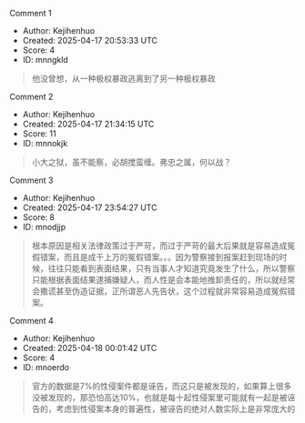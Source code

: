Comment 1

- Author: Kejihenhuo
- Created: 2025-04-17 20:53:33 UTC
- Score: 4
- ID: mnngkld

> 他没曾想，从一种极权暴政逃离到了另一种极权暴政

Comment 2

- Author: Kejihenhuo
- Created: 2025-04-17 21:34:15 UTC
- Score: 11
- ID: mnnokjk

> 小大之狱，虽不能察，必胡搅蛮缠。弗忠之属，何以战？

Comment 3

- Author: Kejihenhuo
- Created: 2025-04-17 23:54:27 UTC
- Score: 8
- ID: mnodjjp

> 根本原因是相关法律政策过于严苛，而过于严苛的最大后果就是容易造成冤假错案，而且是成千上万的冤假错案。。。因为警察接到报案赶到现场的时候，往往只能看到表面结果，只有当事人才知道究竟发生了什么，所以警察只能根据表面结果逮捕嫌疑人，而人性是会本能地推卸责任的，所以就经常会撒谎甚至伪造证据，正所谓恶人先告状，这个过程就非常容易造成冤假错案。

Comment 4

- Author: Kejihenhuo
- Created: 2025-04-18 00:01:42 UTC
- Score: 4
- ID: mnoerdo

> 官方的数据是7%的性侵案件都是诬告，而这只是被发现的，如果算上很多没被发现的，那恐怕高达10%，也就是每十起性侵案里可能就有一起是被诬告的，考虑到性侵案本身的普遍性，被诬告的绝对人数实际上是非常庞大的
